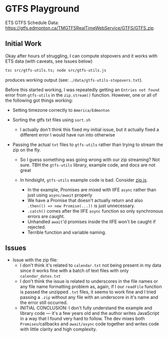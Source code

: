 # GTFS Playground

ETS GTFS Schedule Data: https://gtfs.edmonton.ca/TMGTFSRealTimeWebService/GTFS/GTFS.zip

## Initial Work

Okay after hours of struggling, I can compute stopovers and it works with ETS data (with caveats, see Issues below)

```bash
tsc src/gtfs-utils.ts; node src/gtfs-utils.js
```

produces working output (see: `./data/gtfs-utils-stopovers.txt`).

Before this started working, I was repeatedly getting an `Entries not found` error from `gtfs-utils` in the `zip.stream()` function. However, one or all of the following got things working:

- Setting timezone correctly to `America/Edmonton`
- Sorting the gtfs txt files using `sort.sh`
    - I actually don't think this fixed my initial issue, but it actually fixed a different error I would have run into otherwise
- Passing the actual `txt` files to `gtfs-utils` rather than trying to stream the zip on the fly.

    - So I guess something was going wrong with our zip streaming? Not sure. TBH the `gtfs-utils` library, example code, and docs are not great
    - In hindsight, `gtfs-utils` example code is bad. Consider [zip.js](https://github.com/public-transport/gtfs-utils/blob/master/examples/zip.js).

        - In the example, Promises are mixed with IIFE `async` rather than just using `async/await` properly
        - We have a Promise that doesn't actually return and also ` .then(() => new Promise(...))` is just unnecessary.
        - `.catch()` comes after the IIFE `async` function so only synchronous errors are caught.
        - Unhandled `await`'d promises inside the IIFE won't be caught if rejected.
        - Terrible function and variable naming.

## Issues

- Issue with the zip file:
    - I don't think it's related to `calendar.txt` not being present in my data since it works fine with a batch of text files with only `calendar_dates.txt`
    - I don't think the issue is related to underscores in the file names or any file name formatting problem as, again, if I our `readFile` function is passed the unzipped `.txt` files, it seems to work fine and I tried passing a `.zip` without any file with an underscore in it's name and the error still occurred.
    - INITIAL CONCLUSION: I don't fully understand the example and library code — it's a few years old and the author writes JavaScript in a way that I found very hard to follow. The dev mixes both `Promises`/callbacks and `await/async` code together and writes code with little clarity and high complexity.
